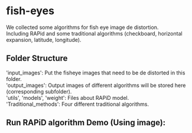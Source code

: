 # fish-eyes

We collected some algorithms for fish eye image de distortion.  
Including RAPid and some traditional algorithms (checkboard, horizontal expansion, latitude, longitude).

## Folder Structure

'input_images': Put the fisheye images that need to be de distorted in this folder.  
'output_images': Output images of different algorithms will be stored here (corresponding subfolder).  
'utils', 'models', 'weight': Files about RAPiD model.  
'Traditional_methods': Four different traditional algorithms.  


## Run RAPiD algorithm Demo (Using image):


